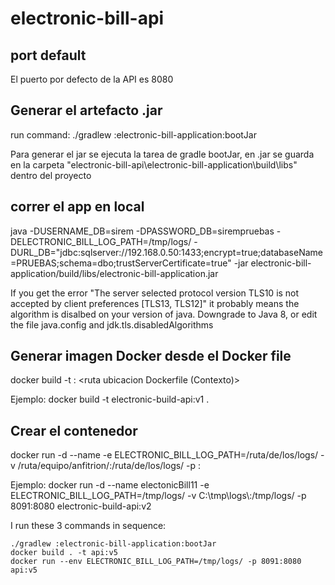# electronic-bill-api 

## port default
El puerto por defecto de la API es 8080

## Generar el artefacto .jar

run command:
./gradlew :electronic-bill-application:bootJar

Para generar el jar se ejecuta la tarea de gradle bootJar, en .jar se guarda en la carpeta
"electronic-bill-api\electronic-bill-application\build\libs" dentro del proyecto

## correr el app en local

java -DUSERNAME_DB=sirem -DPASSWORD_DB=sirempruebas -DELECTRONIC_BILL_LOG_PATH=/tmp/logs/ -DURL_DB="jdbc:sqlserver://192.168.0.50:1433;encrypt=true;databaseName=PRUEBAS;schema=dbo;trustServerCertificate=true" -jar electronic-bill-application/build/libs/electronic-bill-application.jar

If you get the error "The server selected protocol version TLS10 is not accepted by client preferences [TLS13, TLS12]" it probably means the algorithm is disalbed on your version of java. Downgrade to Java 8, or edit the file java.config and jdk.tls.disabledAlgorithms


## Generar imagen Docker desde el Docker file

docker build -t <nombre imagen>:<version> <ruta ubicacion Dockerfile (Contexto)>

Ejemplo:
    docker build -t electronic-build-api:v1 .

## Crear el contenedor

docker run -d --name <nombre contenedor> -e ELECTRONIC_BILL_LOG_PATH=/ruta/de/los/logs/ -v /ruta/equipo/anfitrion/:/ruta/de/los/logs/ -p <puerto Salida>:<puerto contenedor>

Ejemplo:
    docker run -d --name electonicBill11 -e ELECTRONIC_BILL_LOG_PATH=/tmp/logs/ -v C:\\tmp\\logs\\:/tmp/logs/  -p 8091:8080 electronic-build-api:v2

I run these 3 commands in sequence:
```
./gradlew :electronic-bill-application:bootJar    
docker build . -t api:v5 
docker run --env ELECTRONIC_BILL_LOG_PATH=/tmp/logs/ -p 8091:8080 api:v5
```
